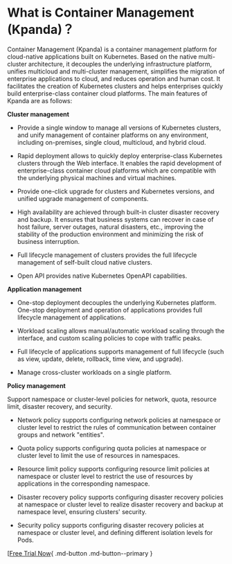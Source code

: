 # What is Container Management (Kpanda)？

Container Management (Kpanda) is a container management platform for cloud-native applications built on Kubernetes. Based on the native multi-cluster architecture, it decouples the underlying infrastructure platform, unifies multicloud and multi-cluster management, simplifies the migration of enterprise applications to cloud, and reduces operation and human cost.
It facilitates the creation of Kubernetes clusters and helps enterprises quickly build enterprise-class container cloud platforms. The main features of Kpanda are as follows:

**Cluster management**

- Provide a single window to manage all versions of Kubernetes clusters, and unify management of container platforms on  any  environment, including on-premises, single cloud, multicloud, and hybrid cloud.

- Rapid deployment allows to quickly deploy enterprise-class Kubernetes clusters through the Web interface. It enables the rapid development of enterprise-class container cloud platforms which are compatible with the underlying physical machines and virtual machines.

- Provide one-click upgrade for clusters and Kubernetes versions, and unified upgrade management of components.

- High availability are achieved through built-in cluster disaster recovery and backup. It ensures that business systems can recover in case of host failure, server outages, natural disasters, etc., improving the stability of the production environment and minimizing the risk of business interruption.

- Full lifecycle management of clusters provides the full lifecycle management of self-built cloud native clusters.

- Open API provides native Kubernetes OpenAPI capabilities.

**Application management**

- One-stop deployment decouples the underlying Kubernetes platform. One-stop deployment and operation of applications provides full lifecycle management of applications.

- Workload scaling allows manual/automatic workload scaling through the interface, and custom scaling policies to cope with traffic peaks.

- Full lifecycle of applications supports management of full lifecycle (such as view, update, delete, rollback, time view, and upgrade).

- Manage cross-cluster workloads on a single platform.

**Policy management**

Support namespace or cluster-level policies for network, quota, resource limit, disaster recovery, and security.

- Network policy supports configuring network policies at namespace or cluster level to restrict the rules of communication between container groups and network "entities".

- Quota policy supports configuring quota policies at namespace or cluster level to limit the use of resources in namespaces.

- Resource limit policy supports configuring resource limit policies at namespace or cluster level to restrict the use of resources by applications in the corresponding namespace.

- Disaster recovery policy supports configuring disaster recovery policies at namespace or cluster level to realize disaster recovery and backup at namespace level, ensuring clusters' security.

- Security policy supports configuring disaster recovery policies at namespace or cluster level, and defining different isolation levels for Pods.

[[Free Trial Now](../../dce/license0.md){ .md-button .md-button--primary }
